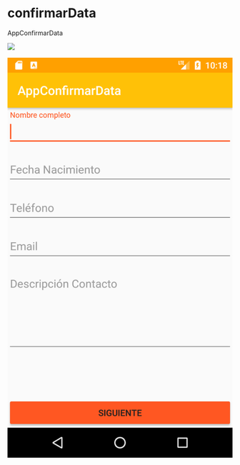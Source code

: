 # confirmarData
AppConfirmarData  


![](../../tree/master/screenshoots/1.png)

!['Example Rig Presets'](https://github.com/bicolorman/AppConfirmarData/blob/master/screenshoots/1.png?raw=true)
